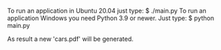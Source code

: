 To run an application in Ubuntu 20.04 just type:
    $ ./main.py
To run an application Windows you need Python 3.9 or newer. Just type:
    $ python main.py

As result a new 'cars.pdf' will be generated.